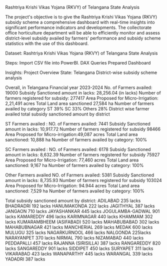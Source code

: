 Rashtriya Krishi Vikas Yojana (RKVY) of Telangana State Analysis

The project's objective is to give the Rashtriya Krishi Vikas Yojana (RKVY) subsidy scheme a comprehensive dashboard with real-time insights into significant performance indicators and developments. The collectorate office horticulture department will be able to efficiently monitor and assess district-level subsidy availed by farmers' performance and subsidy scheme statistics with the use of this dashboard.

Dataset: Rashtriya Krishi Vikas Yojana (RKVY) of Telangana State Analysis

Steps:
Import CSV file into PowerBI.
DAX Queries
Prepared Dashboard

Insights:
Project Overview
State: Telangana
District-wise subsidy scheme analysis

Overall, in Telangana
Financial year 2023-2024
No. of Farmers availed: 19000
Subsidy Sanctioned amount in lacks: 28,256.04 (in lacks)
Number of farmers registered for subsidy: 277417
Area Proposed for Micro-Irrigation: 2,21,491 acres
Total Land area sanctioned 27,584 ha
Number of farmers availed by category
ST 39%
SC 33%
Others 28%
District wise farmer availed
total subsidy sanctioned amount by district

ST Farmers availed :
NO. of Farmers availed: 7441
Subsidy Sanctioned amount in lacks: 10,917.72 
Number of farmers registered for subsidy 98466
Area Proposed for Micro-irrigation:49,087 acres
Total Land area sanctioned: 10,888 ha
Number of farmers availed by category: 100%

SC Farmers availed :
NO. of Farmers availed: 6178
Subsidy Sanctioned amount in lacks: 8,632.39 
Number of farmers registered for subsidy 75927
Area Proposed for Micro-Irrigation: 77,460 acres
Total Land area sanctioned: 9,167 ha
Number of farmers availed by category: 100%

Other Farmers availed 
NO. of Farmers availed: 5381
Subsidy Sanctioned amount in lacks: 8,735.93 
Number of farmers registered for subsidy 103024
Area Proposed for Micro-Irrigation: 94.944 acres
Total Land area sanctioned: 7,529 ha
Number of farmers availed by category: 100%


Total subsidy sanctioned amount by district:
ADILABAD 235 lacks
BHADRADRI  192 lacks
HANUMAKONDA  222 lacks
JAGITHYAL 387 lacks
JANGAON 710 lacks
JAYASHANKAR 445 lacks
JOGULAMBA-GADWAL 901 lacks
KAMAREDDY 496 lacks
KARIMNAGAR 440 lacks
KHAMMAM 302 lacks
KUMARAMBHEEM (ASIFABAD) 520 lacks
MAHABUBABAD 302 lacks
MAHABUBNAGAR 421 lacks
MANCHERIAL 269 lacks
MEDAK 600 lacks 
MULUGU 325 lacks
NAGARKURNOOL 466 lacks
NALGONDA 225lacks
NARAYANPET 370 lacks
NIRMAL     790 lacks
NIZAMABAD 440 lacks
PEDDAPALLI 457 lacks
RAJANNA (SIRISILLA) 387 lacks
RANGAREDDY 820 lacks
SANGAREDDY 901 lacks
SIDDIPET 450 lacks
SURYAPET 311 lacks
VIKARABAD 423 lacks
WANAPARTHY 445 lacks
WARANGAL 339 lacks
YADADRI 387 lacks
